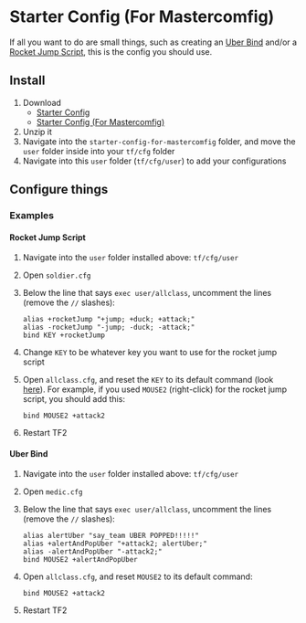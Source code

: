 # Starter Config (For Mastercomfig)

If all you want to do are small things, such as creating an [Uber Bind](https://youtu.be/a8yKrKD1EJg) and/or a [Rocket Jump Script](https://youtu.be/T0nc-jepGVw), this is the config you should use.

## Install

1. Download
   - [Starter Config](https://github.com/rufio-tf2/starter-config/archive/master.zip)
   - [Starter Config (For Mastercomfig)](https://github.com/rufio-tf2/starter-config/archive/for-mastercomfig.zip)
1. Unzip it
1. Navigate into the `starter-config-for-mastercomfig` folder, and move the `user` folder inside into your `tf/cfg` folder
1. Navigate into this `user` folder (`tf/cfg/user`) to add your configurations

## Configure things

### Examples

#### Rocket Jump Script

1. Navigate into the `user` folder installed above: `tf/cfg/user`
1. Open `soldier.cfg`
1. Below the line that says `exec user/allclass`, uncomment the lines (remove the `//` slashes):

   ```
   alias +rocketJump "+jump; +duck; +attack;"
   alias -rocketJump "-jump; -duck; -attack;"
   bind KEY +rocketJump
   ```

1. Change `KEY` to be whatever key you want to use for the rocket jump script
1. Open `allclass.cfg`, and reset the `KEY` to its default command (look [here](https://wiki.teamfortress.com/wiki/List_of_default_keys)). For example, if you used `MOUSE2` (right-click) for the rocket jump script, you should add this:

   ```
   bind MOUSE2 +attack2
   ```

1. Restart TF2

#### Uber Bind

1. Navigate into the `user` folder installed above: `tf/cfg/user`
1. Open `medic.cfg`
1. Below the line that says `exec user/allclass`, uncomment the lines (remove the `//` slashes):

   ```
   alias alertUber "say_team UBER POPPED!!!!!"
   alias +alertAndPopUber "+attack2; alertUber;"
   alias -alertAndPopUber "-attack2;"
   bind MOUSE2 +alertAndPopUber
   ```

1. Open `allclass.cfg`, and reset `MOUSE2` to its default command:

   ```
   bind MOUSE2 +attack2
   ```

1. Restart TF2
